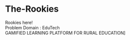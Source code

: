 # The-Rookies
Rookies here!<br>
Problem Domain : EduTech <br>
GAMIFIED LEARNING PLATFORM FOR RURAL EDUCATION]
